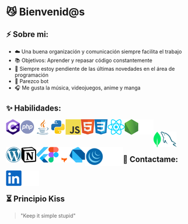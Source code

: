 # 😼 Bienvenid@s

## ⚡ Sobre mi:

- ☁️ Una buena organización y comunicación siempre facilita el trabajo
- 📚 Objetivos: Aprender y repasar código constantemente
- 👀 Siempre estoy pendiente de las últimas novedades en el área de programación
- 🤖 Parezco bot
- 🎧 Me gusta la música, videojuegos, anime y manga

## ✨ Habilidades:

<img src="https://github.com/Franb3/Franb3/blob/main/iconos/csharp.svg" align="left" alt="c#" height='42px'/>
<img src="https://github.com/Franb3/Franb3/blob/main/iconos/php.svg" align="left" alt="php" height="42px"/>
<img src="https://github.com/Franb3/Franb3/blob/main/iconos/java.svg" align="left" alt="java" height="42px"/>
<img src="https://github.com/Franb3/Franb3/blob/main/iconos/python.svg" align="left" alt="python" height="42px"/>
<img src="https://github.com/Franb3/Franb3/blob/main/iconos/javascript.svg" align="left" alt="javascript" height="42px"/>
<img src="https://github.com/Franb3/Franb3/blob/main/iconos/html5.svg" align="left" alt="html" height="42px"/>
<img src="https://github.com/Franb3/Franb3/blob/main/iconos/css.svg" align="left" alt="css" height="42px"/>
<img src="https://github.com/Franb3/Franb3/blob/main/iconos/react.svg" align="left" alt="react" height="42px"/>
<img src="https://github.com/Franb3/Franb3/blob/main/iconos/nodejs.svg" align="left" alt="node" height="42px"/>
<picture>
  <source media="(prefers-color-scheme: dark)" srcset="https://github.com/Franb3/Franb3/blob/main/iconos/Express.js_light_dark/Express.js_dark.svg" height='42px'>
  <source media="(prefers-color-scheme: light)" srcset="https://github.com/Franb3/Franb3/blob/main/iconos/Express.js_light_dark/Express.js_light.svg" height='42px'>
  <img src="https://github.com/Franb3/Franb3/blob/main/iconos/Express.js_light_dark/Express.js_dark.svg" alt="express logo" align="left" height='42px'>
</picture>

<br>
<br>

<img src="https://github.com/Franb3/Franb3/blob/main/iconos/mongodb.svg" align="left" alt="mongo" height="42px"/>
<img src="https://github.com/Franb3/Franb3/blob/main/iconos/mysql.svg" align="left" alt="mysql" height="42px"/>
<img src="https://github.com/Franb3/Franb3/blob/main/iconos/wordpress.svg" align="left" alt="wordpress" height="42px"/>
<img src="https://github.com/Franb3/Franb3/blob/main/iconos/notion.svg" align="left" alt="notion" height="42px"/>
<img src="https://github.com/Franb3/Franb3/blob/main/iconos/flutter.svg" align="left" alt="flutter" height="42px"/>
<img src="https://github.com/Franb3/Franb3/blob/main/iconos/figma.svg" align="left" alt="figma" height="42px"/>
<picture>
  <source media="(prefers-color-scheme: dark)" srcset="https://github.com/Franb3/Franb3/blob/main/iconos/Astro_light_dark/Astro_dark.svg" height='42px'>
  <source media="(prefers-color-scheme: light)" srcset="https://github.com/Franb3/Franb3/blob/main/iconos/Astro_light_dark/Astro_light.svg" height='42px'>
  <img src="https://github.com/Franb3/Franb3/blob/main/iconos/Astro_light_dark/Astro_dark.svg" alt="astro logo" align="left" height='42px'>
</picture>
<img src="https://github.com/Franb3/Franb3/blob/main/iconos/dart.svg" align="left" alt="dart" height="42px"/>
<img src="https://github.com/Franb3/Franb3/blob/main/iconos/jquery.svg" align="left" alt="jquery" height="52px"/>
<picture>
  <source media="(prefers-color-scheme: dark)" srcset="https://github.com/Franb3/Franb3/blob/main/iconos/Deno_light_dark/Deno_dark.svg" height='52px'>
  <source media="(prefers-color-scheme: light)" srcset="https://github.com/Franb3/Franb3/blob/main/iconos/Deno_light_dark/Deno_light.svg" height='52px'>
  <img src="https://github.com/Franb3/Franb3/blob/main/iconos/Deno_light_dark/Deno_dark.svg" alt="deno logo" align="left" height='52px'>
</picture>

<br>
<br>

## 🐏 Contactame:

<img href="https://www.linkedin.com/" src="https://github.com/Franb3/Franb3/blob/main/iconos/linkedin.svg" align="left" alt="linkedin" height='42px'/>
<picture>
  <source media="(prefers-color-scheme: dark)" srcset="https://github.com/Franb3/Franb3/blob/main/iconos/Vercel_light_dark/Vercel_dark.svg" height='42px'>
  <source media="(prefers-color-scheme: light)" srcset="https://github.com/Franb3/Franb3/blob/main/iconos/Vercel_light_dark/Vercel_light.svg" height='42px'>
  <img src="https://github.com/Franb3/Franb3/blob/main/iconos/Vercel_light_dark/Vercel_dark.svg" alt="vercel logo" align="left" height='42px'>
</picture>

<br>
<br>

## ⏳ Principio Kiss
> "Keep it simple stupid"
